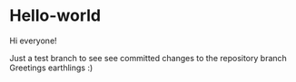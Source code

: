 # Hello-world

Hi everyone!

Just a test branch to see see committed changes to the repository branch
Greetings earthlings :)

